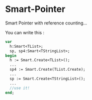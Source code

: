 # Smart-Pointer
Smart Pointer with reference counting...

You can write this :

```pascal
var
  h:Smart<TList>;
  sp, sp4:Smart<TStringList>;
begin
  h := Smart.Create<TList>();
  ...
  sp4 := Smart.Create(TList.Create);
  ...
  sp := Smart.Create<TStringList>();
  ...
  //use it!
end;
```
